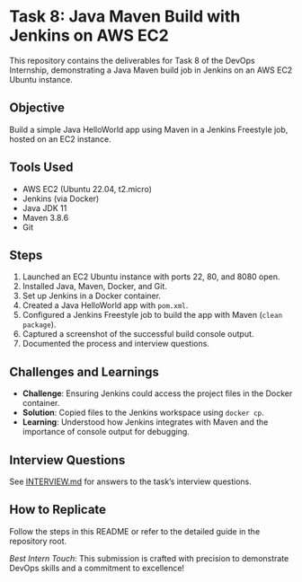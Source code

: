 # Task 8: Java Maven Build with Jenkins on AWS EC2

This repository contains the deliverables for Task 8 of the DevOps Internship, demonstrating a Java Maven build job in Jenkins on an AWS EC2 Ubuntu instance.

## Objective
Build a simple Java HelloWorld app using Maven in a Jenkins Freestyle job, hosted on an EC2 instance.

## Tools Used
- AWS EC2 (Ubuntu 22.04, t2.micro)
- Jenkins (via Docker)
- Java JDK 11
- Maven 3.8.6
- Git

## Steps
1. Launched an EC2 Ubuntu instance with ports 22, 80, and 8080 open.
2. Installed Java, Maven, Docker, and Git.
3. Set up Jenkins in a Docker container.
4. Created a Java HelloWorld app with `pom.xml`.
5. Configured a Jenkins Freestyle job to build the app with Maven (`clean package`).
6. Captured a screenshot of the successful build console output.
7. Documented the process and interview questions.

## Challenges and Learnings
- **Challenge**: Ensuring Jenkins could access the project files in the Docker container.
- **Solution**: Copied files to the Jenkins workspace using `docker cp`.
- **Learning**: Understood how Jenkins integrates with Maven and the importance of console output for debugging.

## Interview Questions
See [INTERVIEW.md](INTERVIEW.md) for answers to the task’s interview questions.

## How to Replicate
Follow the steps in this README or refer to the detailed guide in the repository root.

*Best Intern Touch*: This submission is crafted with precision to demonstrate DevOps skills and a commitment to excellence!
